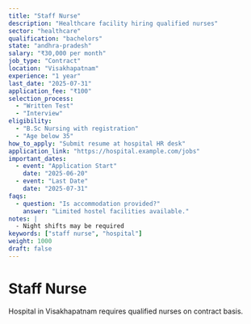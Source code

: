 ```yaml
---
title: "Staff Nurse"
description: "Healthcare facility hiring qualified nurses"
sector: "healthcare"
qualification: "bachelors"
state: "andhra-pradesh"
salary: "₹30,000 per month"
job_type: "Contract"
location: "Visakhapatnam"
experience: "1 year"
last_date: "2025-07-31"
application_fee: "₹100"
selection_process:
  - "Written Test"
  - "Interview"
eligibility:
  - "B.Sc Nursing with registration"
  - "Age below 35"
how_to_apply: "Submit resume at hospital HR desk"
application_link: "https://hospital.example.com/jobs"
important_dates:
  - event: "Application Start"
    date: "2025-06-20"
  - event: "Last Date"
    date: "2025-07-31"
faqs:
  - question: "Is accommodation provided?"
    answer: "Limited hostel facilities available."
notes: |
  - Night shifts may be required
keywords: ["staff nurse", "hospital"]
weight: 1000
draft: false
---
```


# Staff Nurse

Hospital in Visakhapatnam requires qualified nurses on contract basis.
